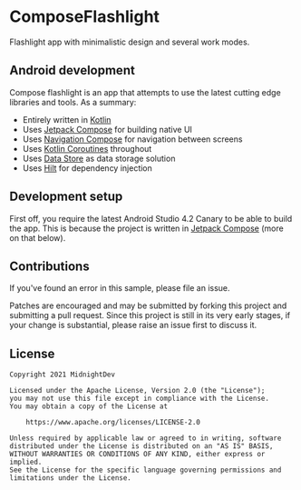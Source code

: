 # ComposeFlashlight
Flashlight app with minimalistic design and several work modes.

## Android development

Compose flashlight is an app that attempts to use the latest cutting edge libraries and tools. As a summary:

 * Entirely written in [Kotlin](https://kotlinlang.org/)
 * Uses [Jetpack Compose](https://developer.android.com/jetpack/compose) for building native UI
 * Uses [Navigation Compose](https://developer.android.com/jetpack/compose/navigation) for navigation between screens
 * Uses [Kotlin Coroutines](https://kotlinlang.org/docs/reference/coroutines/coroutines-guide.html) throughout
 * Uses [Data Store](https://developer.android.com/topic/libraries/architecture/datastore) as data storage solution
 * Uses [Hilt](https://dagger.dev/hilt/) for dependency injection

## Development setup

First off, you require the latest Android Studio 4.2 Canary to be able to build the app. This is because the project is written in [Jetpack Compose](https://developer.android.com/jetpack/compose) (more on that below).

## Contributions

If you've found an error in this sample, please file an issue.

Patches are encouraged and may be submitted by forking this project and
submitting a pull request. Since this project is still in its very early stages,
if your change is substantial, please raise an issue first to discuss it.

## License

```
Copyright 2021 MidnightDev

Licensed under the Apache License, Version 2.0 (the "License");
you may not use this file except in compliance with the License.
You may obtain a copy of the License at

    https://www.apache.org/licenses/LICENSE-2.0

Unless required by applicable law or agreed to in writing, software
distributed under the License is distributed on an "AS IS" BASIS,
WITHOUT WARRANTIES OR CONDITIONS OF ANY KIND, either express or implied.
See the License for the specific language governing permissions and
limitations under the License.
```
